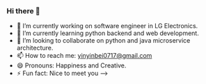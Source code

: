 ### Hi there 👋

- 🔭 I’m currently working on software engineer in LG Electronics.
- 🌱 I’m currently learning python backend and web development.
- 👯 I’m looking to collaborate on python and java microservice architecture.
- 📫 How to reach me: yinyinbei0717@gmail.com
- 😄 Pronouns: Happiness and Creative.
- ⚡ Fun fact: Nice to meet you
-->
